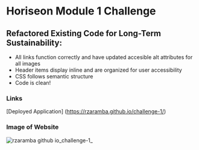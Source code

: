 # Horiseon Module 1 Challenge

## Refactored Existing Code for Long-Term Sustainability:

* All links function correctly and have updated accesible alt attributes for all images
* Header items display inline and are organized for user accessibility
* CSS follows semantic structure
* Code is clean!

### Links

[Deployed Application] (https://rzaramba.github.io/challenge-1/)

### Image of Website 

![rzaramba github io_challenge-1_](https://user-images.githubusercontent.com/103233128/164945964-6df36535-3306-4896-95d2-74806c2f2ab5.png)



